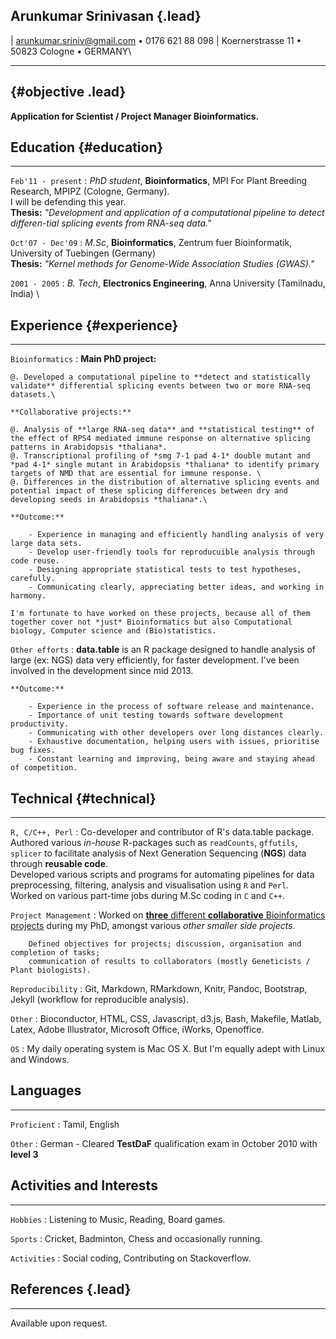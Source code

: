 
## Arunkumar Srinivasan {.lead}

| arunkumar.sriniv@gmail.com • 0176 621 88 098
| Koernerstrasse 11 • 50823 Cologne • GERMANY\

---

##  {#objective .lead}

**Application for Scientist / Project Manager Bioinformatics.**


## Education {#education}

---

`Feb'11 - present`
:   *PhD student*, **Bioinformatics**, MPI For Plant Breeding Research, MPIPZ (Cologne, Germany).\
    I will be defending this year.\
    **Thesis:** *"Development and application of a computational pipeline to detect differen-tial splicing events from RNA-seq data."*

`Oct'07 - Dec'09`
:   *M.Sc*, **Bioinformatics**, Zentrum fuer Bioinformatik, University of Tuebingen (Germany) \
    **Thesis:** *"Kernel methods for Genome-Wide Association Studies (GWAS)."*

`2001 - 2005`
:   *B. Tech*, **Electronics Engineering**, Anna University (Tamilnadu, India) \

## Experience {#experience}

---

`Bioinformatics`
:   **Main PhD project:** 

    @. Developed a computational pipeline to **detect and statistically validate** differential splicing events between two or more RNA-seq datasets.\

    **Collaborative projects:** 

    @. Analysis of **large RNA-seq data** and **statistical testing** of the effect of RPS4 mediated immune response on alternative splicing patterns in Arabidopsis *thaliana*.
    @. Transcriptional profiling of *smg 7-1 pad 4-1* double mutant and *pad 4-1* single mutant in Arabidopsis *thaliana* to identify primary targets of NMD that are essential for immune response. \
    @. Differences in the distribution of alternative splicing events and potential impact of these splicing differences between dry and developing seeds in Arabidopsis *thaliana*.\
    
    **Outcome:** 
    
        - Experience in managing and efficiently handling analysis of very large data sets.
        - Develop user-friendly tools for reproducuible analysis through code reuse.
        - Designing appropriate statistical tests to test hypotheses, carefully.
        - Communicating clearly, appreciating better ideas, and working in harmony.

    I'm fortunate to have worked on these projects, because all of them together cover not *just* Bioinformatics but also Computational biology, Computer science and (Bio)statistics. 
    
`Other efforts`
:   **data.table** is an R package designed to handle analysis of large (ex: NGS) data very efficiently, for faster development. I've been involved in the development since mid 2013.

    **Outcome:** 
    
        - Experience in the process of software release and maintenance.
        - Importance of unit testing towards software development productivity.
        - Communicating with other developers over long distances clearly.
        - Exhaustive documentation, helping users with issues, prioritise bug fixes.
        - Constant learning and improving, being aware and staying ahead of competition.

## Technical {#technical}

---

`R, C/C++, Perl`
:   Co-developer and contributor of R's data.table package. \
    Authored various *in-house* R-packages such as `readCounts`, `gffutils`, `splicer` to facilitate analysis of Next Generation Sequencing (**NGS**) data through **reusable code**. \
    Developed various scripts and programs for automating pipelines for data preprocessing, filtering, analysis and visualisation using `R` and `Perl`.\
    Worked on various part-time jobs during M.Sc coding in `C` and `C++`.

`Project Management`
:   Worked on [**three** different **collaborative** Bioinformatics projects](#experience) during my PhD, amongst various *other smaller side projects*. 
    
        Defined objectives for projects; discussion, organisation and completion of tasks; 
        communication of results to collaborators (mostly Geneticists / Plant biologists).

`Reproducibility`
:   Git, Markdown, RMarkdown, Knitr, Pandoc, Bootstrap, Jekyll (workflow for reproducible analysis).

`Other`
:   Bioconductor, HTML, CSS, Javascript, d3.js, Bash, Makefile, Matlab, Latex, Adobe Illustrator, Microsoft Office, iWorks, Openoffice.


`OS`
:   My daily operating system is Mac OS X. But I'm equally adept with Linux and Windows.

## Languages

---

`Proficient`
:   Tamil, English

`Other`
:   German - Cleared **TestDaF** qualification exam in October 2010 with **level 3**

## Activities and Interests

----

`Hobbies`
:   Listening to Music, Reading, Board games.

`Sports`
:   Cricket, Badminton, Chess and occasionally running.

`Activities`
:   Social coding, Contributing on Stackoverflow.


## References {.lead}

----

Available upon request.
